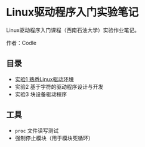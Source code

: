 # Linux驱动程序入门实验笔记

Linux驱动程序入门课程（西南石油大学）实验作业笔记。

作者：Codle



## 目录



+ [实验1 熟悉Linux驱动环境](https://github.com/Codle/Driver-Programming-Notes/blob/master/labs1/%E9%A9%B1%E5%8A%A8%E7%A8%8B%E5%BA%8F%E7%8E%AF%E5%A2%83%E7%86%9F%E6%82%89.md)
+ 实验2 基于字符的驱动程序设计与开发
+ 实验3 块设备驱动程序



## 工具

+ `proc` 文件读写测试
+ 强制停止模块（用于模块死循环）

